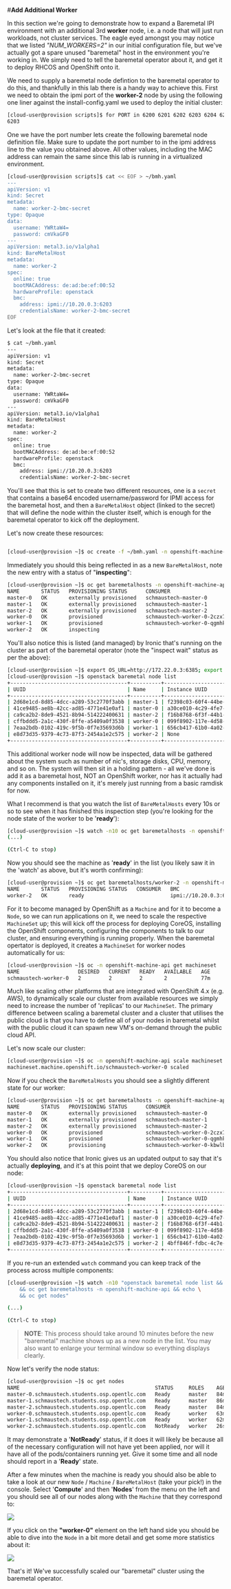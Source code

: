 #**Add Additional Worker**

In this section we're going to demonstrate how to expand a Baremetal IPI environment with an additional 3rd **worker** node, i.e. a node that will just run workloads, not cluster services. The eagle eyed amongst you may notice that we listed _"NUM\_WORKERS=2"_ in our initial configuration file, but we've actually got a spare unused "baremetal" host in the environment you're working in. We simply need to tell the baremetal operator about it, and get it to deploy RHCOS and OpenShift onto it.

We need to supply a baremetal node defintion to the baremetal operator to do this, and thankfully in this lab there is a handy way to achieve this.  First we need to obtain the ipmi port of the **worker-2** node by using the following one liner against the install-config.yaml we used to deploy the initial cluster:

~~~bash
[cloud-user@provision scripts]$ for PORT in 6200 6201 6202 6203 6204 6205; do grep -q $PORT ~/scripts/install-config.yaml; if [ $? -eq 1 ]; then echo $PORT; fi; done
6203
~~~

One we have the port number lets create the following baremetal node definition file.  Make sure to update the port number to in the ipmi address line to the value you obtained above.  All other values, including the MAC address can remain the same since this lab is running in a virtualized environment.

~~~bash
[cloud-user@provision scripts]$ cat << EOF > ~/bmh.yaml
---
apiVersion: v1
kind: Secret
metadata:
  name: worker-2-bmc-secret
type: Opaque
data:
  username: YWRtaW4=
  password: cmVkaGF0
---
apiVersion: metal3.io/v1alpha1
kind: BareMetalHost
metadata:
  name: worker-2
spec:
  online: true
  bootMACAddress: de:ad:be:ef:00:52
  hardwareProfile: openstack
  bmc:
    address: ipmi://10.20.0.3:6203
    credentialsName: worker-2-bmc-secret
EOF
~~~

Let's look at the file that it created:

~~~bash
$ cat ~/bmh.yaml
---
apiVersion: v1
kind: Secret
metadata:
  name: worker-2-bmc-secret
type: Opaque
data:
  username: YWRtaW4=
  password: cmVkaGF0
---
apiVersion: metal3.io/v1alpha1
kind: BareMetalHost
metadata:
  name: worker-2
spec:
  online: true
  bootMACAddress: de:ad:be:ef:00:52
  hardwareProfile: openstack
  bmc:
    address: ipmi://10.20.0.3:6203
    credentialsName: worker-2-bmc-secret
~~~

You'll see that this is set to create two different resources, one is a `secret` that contains a base64 encoded username/password for IPMI access for the baremetal host, and then a `BareMetalHost` object (linked to the secret) that will define the node within the cluster itself, which is enough for the baremetal operator to kick off the deployment.

Let's now create these resources:

~~~bash

[cloud-user@provision ~]$ oc create -f ~/bmh.yaml -n openshift-machine-api

~~~

Immediately you should this being reflected in as a new `BareMetalHost`, note the new entry with a status of "**inspecting**":

~~~bash
[cloud-user@provision ~]$ oc get baremetalhosts -n openshift-machine-api
NAME       STATUS   PROVISIONING STATUS      CONSUMER                     BMC                     HARDWARE PROFILE   ONLINE   ERROR
master-0   OK       externally provisioned   schmaustech-master-0         ipmi://10.20.0.3:6202                      true     
master-1   OK       externally provisioned   schmaustech-master-1         ipmi://10.20.0.3:6201                      true     
master-2   OK       externally provisioned   schmaustech-master-2         ipmi://10.20.0.3:6205                      true     
worker-0   OK       provisioned              schmaustech-worker-0-2czx7   ipmi://10.20.0.3:6204   openstack          true     
worker-1   OK       provisioned              schmaustech-worker-0-qgmhk   ipmi://10.20.0.3:6200   openstack          true     
worker-2   OK       inspecting                                            ipmi://10.20.0.3:6203                      true  
~~~

You'll also notice this is listed (and managed) by Ironic that's running on the cluster as part of the baremetal operator (note the "inspect wait" status as per the above):

~~~bash
[cloud-user@provision ~]$ export OS_URL=http://172.22.0.3:6385; export OS_TOKEN=fake-token
[cloud-user@provision ~]$ openstack baremetal node list
+--------------------------------------+----------+--------------------------------------+-------------+--------------------+-------------+
| UUID                                 | Name     | Instance UUID                        | Power State | Provisioning State | Maintenance |
+--------------------------------------+----------+--------------------------------------+-------------+--------------------+-------------+
| 2d68e1cd-8d85-4dcc-a289-53c2770f3abb | master-1 | f2398c03-60f4-44be-84cb-d03d22509345 | power on    | active             | False       |
| 41ce9485-ae8b-42cc-ad85-4771e41e0af1 | master-0 | a30ce010-4c29-4fe7-9eb1-2b4f70f9b618 | power on    | active             | False       |
| ca9ca2b2-8de9-4521-8b94-514222400631 | master-2 | f16b8768-6f3f-44b1-8135-7b159984e44d | power on    | active             | False       |
| cffbddd5-2a1c-430f-8ffe-a5409a0f3538 | worker-0 | 099f8902-117e-4d58-8e67-7b8e700582e6 | power on    | active             | False       |
| 7eaa2bdb-0102-419c-9f5b-0f7e35693d6b | worker-1 | 656cb417-61b0-4a02-b4f5-393726536002 | power on    | active             | False       |
| e8d73d35-9379-4c73-87f3-2454a1e2c575 | worker-2 | None                                 | power on    | inspect wait       | False       |
+--------------------------------------+----------+--------------------------------------+-------------+--------------------+-------------+
~~~

This additional worker node will now be inspected, data will be gathered about the system such as number of nic's, storage disks, CPU, memory, and so on. The system will then sit in a holding pattern - all we've done is add it as a baremetal host, NOT an OpenShift worker, nor has it actually had any components installed on it, it's merely just running from a basic ramdisk for now.

What I recommend is that you watch the list of `BareMetalHosts` every 10s or so to see when it has finished this inspection step (you're looking for the node state of the worker to be '**ready**'):

~~~bash
[cloud-user@provision ~]$ watch -n10 oc get baremetalhosts -n openshift-machine-api
(...)

(Ctrl-C to stop)
~~~

Now you should see the machine as '**ready**' in the list (you likely saw it in the 'watch' as above, but it's worth confirming):

~~~bash
[cloud-user@provision ~]$ oc get baremetalhosts/worker-2 -n openshift-machine-api
NAME       STATUS   PROVISIONING STATUS   CONSUMER   BMC                     HARDWARE PROFILE   ONLINE   ERROR
worker-2   OK       ready                            ipmi://10.20.0.3:6203   openstack          true  
~~~

For it to become managed by OpenShift as a `Machine` and for it to become a `Node`, so we can run applications on it, we need to scale the respective `MachineSet` up; this will kick off the process for deploying CoreOS, installing the OpenShift components, configuring the components to talk to our cluster, and ensuring everything is running properly. When the baremetal opertator is deployed, it creates a `MachineSet` for worker nodes automatically for us:

~~~bash
[cloud-user@provision ~]$ oc -n openshift-machine-api get machineset
NAME                   DESIRED   CURRENT   READY   AVAILABLE   AGE
schmaustech-worker-0   2         2         2       2           77m
~~~

Much like scaling other platforms that are integrated with OpenShift 4.x (e.g. AWS), to dynamically scale our cluster from available resources we simply need to increase the number of 'replicas' to our `MachineSet`. The primary difference between scaling a baremetal cluster and a cluster that utilises the public cloud is that you have to define all of your nodes in baremetal whilst with the public cloud it can spawn new VM's on-demand through the public cloud API.

Let's now scale our cluster:

~~~bash
[cloud-user@provision ~]$ oc -n openshift-machine-api scale machineset schmaustech-worker-0 --replicas=3
machineset.machine.openshift.io/schmaustech-worker-0 scaled
~~~

Now if you check the `BareMetalHosts` you should see a slightly different state for our worker:

~~~bash
[cloud-user@provision ~]$ oc get baremetalhosts -n openshift-machine-api
NAME       STATUS   PROVISIONING STATUS      CONSUMER                     BMC                     HARDWARE PROFILE   ONLINE   ERROR
master-0   OK       externally provisioned   schmaustech-master-0         ipmi://10.20.0.3:6202                      true     
master-1   OK       externally provisioned   schmaustech-master-1         ipmi://10.20.0.3:6201                      true     
master-2   OK       externally provisioned   schmaustech-master-2         ipmi://10.20.0.3:6205                      true     
worker-0   OK       provisioned              schmaustech-worker-0-2czx7   ipmi://10.20.0.3:6204   openstack          true     
worker-1   OK       provisioned              schmaustech-worker-0-qgmhk   ipmi://10.20.0.3:6200   openstack          true     
worker-2   OK       provisioning             schmaustech-worker-0-kbwlb   ipmi://10.20.0.3:6203   openstack          true   
~~~

You should also notice that Ironic gives us an updated output to say that it's actually **deploying**, and it's at this point that we deploy CoreOS on our node:

~~~bash
[cloud-user@provision ~]$ openstack baremetal node list
+--------------------------------------+----------+--------------------------------------+-------------+--------------------+-------------+
| UUID                                 | Name     | Instance UUID                        | Power State | Provisioning State | Maintenance |
+--------------------------------------+----------+--------------------------------------+-------------+--------------------+-------------+
| 2d68e1cd-8d85-4dcc-a289-53c2770f3abb | master-1 | f2398c03-60f4-44be-84cb-d03d22509345 | power on    | active             | False       |
| 41ce9485-ae8b-42cc-ad85-4771e41e0af1 | master-0 | a30ce010-4c29-4fe7-9eb1-2b4f70f9b618 | power on    | active             | False       |
| ca9ca2b2-8de9-4521-8b94-514222400631 | master-2 | f16b8768-6f3f-44b1-8135-7b159984e44d | power on    | active             | False       |
| cffbddd5-2a1c-430f-8ffe-a5409a0f3538 | worker-0 | 099f8902-117e-4d58-8e67-7b8e700582e6 | power on    | active             | False       |
| 7eaa2bdb-0102-419c-9f5b-0f7e35693d6b | worker-1 | 656cb417-61b0-4a02-b4f5-393726536002 | power on    | active             | False       |
| e8d73d35-9379-4c73-87f3-2454a1e2c575 | worker-2 | 4bff846f-fdbc-4c7e-8ab4-75865e327a77 | power on    | deploying          | False       |
+--------------------------------------+----------+--------------------------------------+-------------+--------------------+-------------+
~~~

If you re-run an extended `watch` command you can keep track of the process across multiple components:

~~~bash
[cloud-user@provision ~]$ watch -n10 "openstack baremetal node list && echo \
	&& oc get baremetalhosts -n openshift-machine-api && echo \
	&& oc get nodes"

(...)

(Ctrl-C to stop)
~~~

> **NOTE**: This process should take around 10 minutes before the new "baremetal" machine shows up as a new node in the list. You may also want to enlarge your terminal window so everything displays clearly.

Now let's verify the node status:

~~~bash
[cloud-user@provision ~]$ oc get nodes
NAME                                            STATUS     ROLES    AGE   VERSION
master-0.schmaustech.students.osp.opentlc.com   Ready      master   84m   v1.18.3+2cf11e2
master-1.schmaustech.students.osp.opentlc.com   Ready      master   86m   v1.18.3+2cf11e2
master-2.schmaustech.students.osp.opentlc.com   Ready      master   84m   v1.18.3+2cf11e2
worker-0.schmaustech.students.osp.opentlc.com   Ready      worker   63m   v1.18.3+2cf11e2
worker-1.schmaustech.students.osp.opentlc.com   Ready      worker   62m   v1.18.3+2cf11e2
worker-2.schmaustech.students.osp.opentlc.com   NotReady   worker   26s   v1.18.3+2cf11e2
~~~

It may demonstrate a '**NotReady**' status, if it does it will likely be because all of the necessary configuration will not have yet been applied, nor will it have all of the pods/containers running yet. Give it some time and all node should report in a '**Ready**' state.

After a few minutes when the machine is ready you should also be able to take a look at our new `Node` / `Machine` / `BareMetalHost` (take your pick!) in the console. Select '**Compute**' and then '**Nodes**' from the menu on the left and you should see all of our nodes along with the `Machine` that they correspond to:

<img src="img/worker-console.png"/>

If you click on the **"worker-0"** element on the left hand side you should be able to dive into the `Node` in a bit more detail and get some more statistics about it:

<img src="img/worker-overview.png"/>

That's it! We've successfully scaled our "baremetal" cluster using the baremetal operator.
